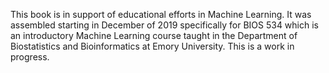 This book is in support of educational efforts in Machine Learning. It was assembled starting in December of 2019 specifically for BIOS 534 which is an introductory Machine Learning course taught in the Department of Biostatistics and Bioinformatics at Emory University. This is a work in progress. 
